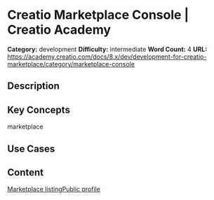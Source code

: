 # Creatio Marketplace Console | Creatio Academy

**Category:** development **Difficulty:** intermediate **Word Count:** 4
**URL:**
https://academy.creatio.com/docs/8.x/dev/development-for-creatio-marketplace/category/marketplace-console

## Description

## Key Concepts

marketplace

## Use Cases

## Content

[Marketplace listing](/docs/8.x/dev/development-for-creatio-marketplace/app-publication/marketplace-console/marketplace-listings)[Public profile](/docs/8.x/dev/development-for-creatio-marketplace/app-publication/marketplace-console/public-profile)
